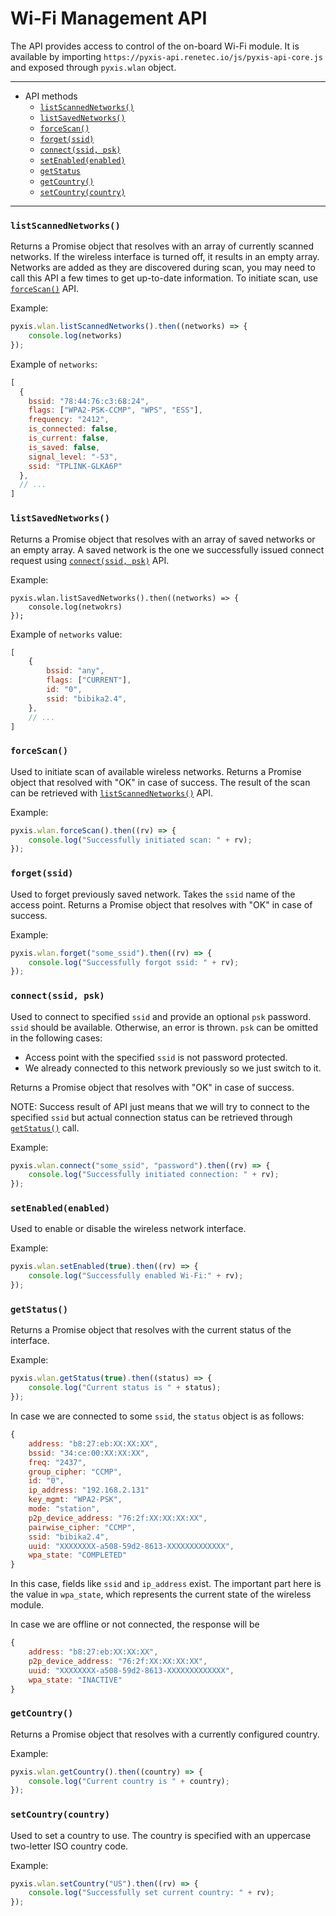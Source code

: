 # Wi-Fi Management API

The API provides access to control of the on-board Wi-Fi module.
It is available by importing `https://pyxis-api.renetec.io/js/pyxis-api-core.js` and exposed through 
`pyxis.wlan` object.

----
- API methods
    - [`listScannedNetworks()`](#listscannednetworks)
    - [`listSavedNetworks()`](#listsavednetworks)
    - [`forceScan()`](#forcescan)
    - [`forget(ssid)`](#forgetssid)
    - [`connect(ssid, psk)`](#connectssid-psk)
    - [`setEnabled(enabled)`](#setenabledenabled)
    - [`getStatus`](#getstatus)
    - [`getCountry()`](#getcountry)
    - [`setCountry(country)`](#setcountrycountry)

----

### `listScannedNetworks()`
Returns a Promise object that resolves with an array of currently scanned networks.
If the wireless interface is turned off, it results in an empty array.
Networks are added as they are discovered during scan, you may need to call this API a few times 
to get up-to-date information.
To initiate scan, use [`forceScan()`](#forceScan()) API.

Example:
```javascript
pyxis.wlan.listScannedNetworks().then((networks) => {
    console.log(networks)
});
```

Example of ```networks```:
```javascript
[
  {
    bssid: "78:44:76:c3:68:24",
    flags: ["WPA2-PSK-CCMP", "WPS", "ESS"],
    frequency: "2412",
    is_connected: false,
    is_current: false,
    is_saved: false,
    signal_level: "-53",
    ssid: "TPLINK-GLKA6P"
  },
  // ...
]
```

### `listSavedNetworks()`
Returns a Promise object that resolves with an array of saved networks or an empty array. 
A saved network is the one we successfully issued connect request using [`connect(ssid, psk)`](#connectssid-psk) API.

Example:
```
pyxis.wlan.listSavedNetworks().then((networks) => {
    console.log(netwokrs)
});
```

Example of `networks` value:
```javascript
[
    {
        bssid: "any",
        flags: ["CURRENT"],
        id: "0",
        ssid: "bibika2.4",
    },
    // ...
]
```

### `forceScan()`
Used to initiate scan of available wireless networks.
Returns a Promise object that resolved with "OK" in case of success. The result of the scan can be retrieved with [`listScannedNetworks()`](#listscannednetworks) API.

Example:
```javascript
pyxis.wlan.forceScan().then((rv) => {
    console.log("Successfully initiated scan: " + rv);
});
```

### `forget(ssid)`
Used to forget previously saved network. Takes the `ssid` name of the access point.
Returns a Promise object that resolves with "OK" in case of success.

Example:
```javascript
pyxis.wlan.forget("some_ssid").then((rv) => {
    console.log("Successfully forgot ssid: " + rv);
});
```

### `connect(ssid, psk)`
Used to connect to specified `ssid` and provide an optional `psk` password.
`ssid` should be available. Otherwise, an error is thrown. 
`psk` can be omitted in the following cases:

- Access point with the specified `ssid` is not password protected.
- We already connected to this network previously so we just switch to it.

Returns a Promise object that resolves with "OK" in case of success.

NOTE: Success result of API just means that we will try to connect to the specified `ssid`
but actual connection status can be retrieved through [`getStatus()`](#getStatus()) call.

Example:
```javascript
pyxis.wlan.connect("some_ssid", "password").then((rv) => {
    console.log("Successfully initiated connection: " + rv);
});
```

### `setEnabled(enabled)`
Used to enable or disable the wireless network interface.

Example:
```javascript
pyxis.wlan.setEnabled(true).then((rv) => {
    console.log("Successfully enabled Wi-Fi:" + rv);
});
```

### `getStatus()`
Returns a Promise object that resolves with the current status of the interface.

Example:
```javascript
pyxis.wlan.getStatus(true).then((status) => {
    console.log("Current status is " + status);
});
```

In case we are connected to some `ssid`, the `status`  object is as follows:
```javascript
{
    address: "b8:27:eb:XX:XX:XX",
    bssid: "34:ce:00:XX:XX:XX",
    freq: "2437",
    group_cipher: "CCMP",
    id: "0",
    ip_address: "192.168.2.131"
    key_mgmt: "WPA2-PSK",
    mode: "station",
    p2p_device_address: "76:2f:XX:XX:XX:XX",
    pairwise_cipher: "CCMP",
    ssid: "bibika2.4",
    uuid: "XXXXXXXX-a508-59d2-8613-XXXXXXXXXXXXX",
    wpa_state: "COMPLETED"
}
```
In this case, fields like `ssid` and `ip_address` exist.
The important part here is the value in `wpa_state`, which represents the current state
of the wireless module.

In case we are offline or not connected, the response will be
```javascript
{
    address: "b8:27:eb:XX:XX:XX",
    p2p_device_address: "76:2f:XX:XX:XX:XX",
    uuid: "XXXXXXXX-a508-59d2-8613-XXXXXXXXXXXXX",
    wpa_state: "INACTIVE"
}
```

### `getCountry()`
Returns a Promise object that resolves with a currently configured country.

Example:
```javascript
pyxis.wlan.getCountry().then((country) => {
    console.log("Current country is " + country);
});
```

### `setCountry(country)`
Used to set a country to use. The country is specified with an uppercase two-letter ISO country code.

Example:
```javascript
pyxis.wlan.setCountry("US").then((rv) => {
    console.log("Successfully set current country: " + rv);
});
```
